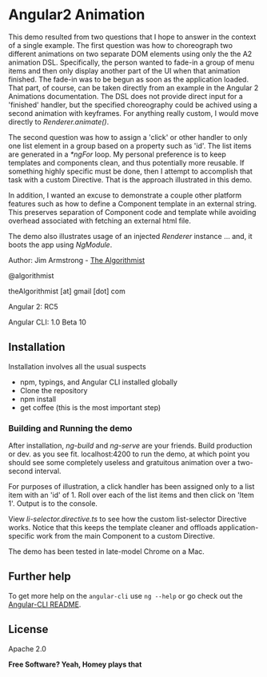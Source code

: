 # Angular2 Animation

This demo resulted from two questions that I hope to answer in the context of a single example.  The first question was how to choreograph two different animations on two separate DOM elements using only the the A2 animation DSL.  Specifically, the person wanted to fade-in a group of menu items and then only display another part of the UI when that animation finished.  The fade-in was to be begun as soon as the application loaded.  That part, of course, can be taken directly from an example in the Angular 2 Animations documentation.  The DSL does not provide direct input for a 'finished' handler, but the specified choreography could be achived using a second animation with keyframes.  For anything really custom, I would move directly to _Renderer.animate()_.

The second question was how to assign a 'click' or other handler to only one list element in a group based on a property such as 'id'.  The list items are generated in a _*ngFor_ loop.  My personal preference is to keep templates and components clean, and thus potentially more reusable.  If something highly specific must be done, then I attempt to accomplish that task with a custom Directive.  That is the approach illustrated in this demo.

In addition, I wanted an excuse to demonstrate a couple other platform features such as how to define a Component template in an external string.  This preserves separation of Component code and template while avoiding overhead associated with fetching an external html file.  

The demo also illustrates usage of an injected _Renderer_ instance ... and, it boots the app using _NgModule_.

Author:  Jim Armstrong - [The Algorithmist]

@algorithmist

theAlgorithmist [at] gmail [dot] com

Angular 2: RC5

Angular CLI: 1.0 Beta 10

## Installation

Installation involves all the usual suspects

  - npm, typings, and Angular CLI installed globally
  - Clone the repository
  - npm install
  - get coffee (this is the most important step)


### Building and Running the demo

After installation, _ng-build_ and _ng-serve_ are your friends.  Build production or dev. as you see fit.  localhost:4200 to run the demo, at which point you should see some completely useless and gratuitous animation over a two-second interval.

For purposes of illustration, a click handler has been assigned only to a list item with an 'id' of 1.  Roll over each of the list items and then click on 'Item 1'.  Output is to the console.

View _li-selector.directive.ts_ to see how the custom list-selector Directive works.  Notice that this keeps the template cleaner and offloads application-specific work from the main Component to a custom Directive. 

The demo has been tested in late-model Chrome on a Mac. 


## Further help

To get more help on the `angular-cli` use `ng --help` or go check out the [Angular-CLI README](https://github.com/angular/angular-cli/blob/master/README.md).

License
----

Apache 2.0

**Free Software? Yeah, Homey plays that**

[//]: # (kudos http://stackoverflow.com/questions/4823468/store-comments-in-markdown-syntax)

[The Algorithmist]: <http://algorithmist.net>